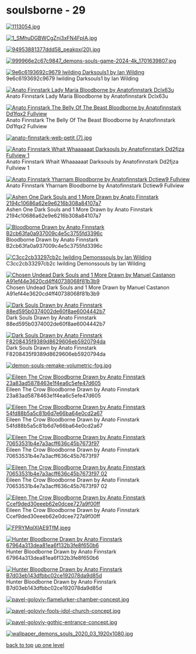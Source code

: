 # soulsborne - 29
[![1113054.jpg](https://raw.githubusercontent.com/buckmanc/wallpapers/main/mobile/soulsborne/1113054.jpg "1113054.jpg")](https://raw.githubusercontent.com/buckmanc/wallpapers/main/mobile/soulsborne/1113054.jpg)

[![1_SMhuDGBWCgZnj3xFN4FpIA.jpg](https://raw.githubusercontent.com/buckmanc/wallpapers/main/mobile/soulsborne/1_SMhuDGBWCgZnj3xFN4FpIA.jpg "1_SMhuDGBWCgZnj3xFN4FpIA.jpg")](https://raw.githubusercontent.com/buckmanc/wallpapers/main/mobile/soulsborne/1_SMhuDGBWCgZnj3xFN4FpIA.jpg)

[![94953881377ddd58_peakpx(20).jpg](https://raw.githubusercontent.com/buckmanc/wallpapers/main/mobile/soulsborne/94953881377ddd58_peakpx(20).jpg "94953881377ddd58_peakpx(20).jpg")](https://raw.githubusercontent.com/buckmanc/wallpapers/main/mobile/soulsborne/94953881377ddd58_peakpx(20).jpg)

[![999966e2c67c9847_demons-souls-game-2024-4k_1701639807.jpg](https://raw.githubusercontent.com/buckmanc/wallpapers/main/mobile/soulsborne/999966e2c67c9847_demons-souls-game-2024-4k_1701639807.jpg "999966e2c67c9847_demons-souls-game-2024-4k_1701639807.jpg")](https://raw.githubusercontent.com/buckmanc/wallpapers/main/mobile/soulsborne/999966e2c67c9847_demons-souls-game-2024-4k_1701639807.jpg)

[![9e6c6193692c9679 Iwilding Darksouls1 by Ian Wilding](https://raw.githubusercontent.com/buckmanc/wallpapers/main/mobile/soulsborne/9e6c6193692c9679_iwilding_darksouls1_by_ian_wilding.jpg "9e6c6193692c9679 Iwilding Darksouls1 by Ian Wilding")](https://raw.githubusercontent.com/buckmanc/wallpapers/main/mobile/soulsborne/9e6c6193692c9679_iwilding_darksouls1_by_ian_wilding.jpg)\
9e6c6193692c9679 Iwilding Darksouls1 by Ian Wilding

[![Anato Finnstark Lady Maria Bloodborne by Anatofinnstark Dclx63u](https://raw.githubusercontent.com/buckmanc/wallpapers/main/mobile/soulsborne/anato-finnstark-lady-maria-bloodborne-by-anatofinnstark-dclx63u.jpg "Anato Finnstark Lady Maria Bloodborne by Anatofinnstark Dclx63u")](https://raw.githubusercontent.com/buckmanc/wallpapers/main/mobile/soulsborne/anato-finnstark-lady-maria-bloodborne-by-anatofinnstark-dclx63u.jpg)\
Anato Finnstark Lady Maria Bloodborne by Anatofinnstark Dclx63u

[![Anato Finnstark The Belly Of The Beast Bloodborne by Anatofinnstark Dd1fqx2 Fullview](https://raw.githubusercontent.com/buckmanc/wallpapers/main/mobile/soulsborne/anato-finnstark-the-belly-of-the-beast-bloodborne-by-anatofinnstark-dd1fqx2-fullview.jpg "Anato Finnstark The Belly Of The Beast Bloodborne by Anatofinnstark Dd1fqx2 Fullview")](https://raw.githubusercontent.com/buckmanc/wallpapers/main/mobile/soulsborne/anato-finnstark-the-belly-of-the-beast-bloodborne-by-anatofinnstark-dd1fqx2-fullview.jpg)\
Anato Finnstark The Belly Of The Beast Bloodborne by Anatofinnstark Dd1fqx2 Fullview

[![anato-finnstark-web-petit (7).jpg](https://raw.githubusercontent.com/buckmanc/wallpapers/main/mobile/soulsborne/anato-finnstark-web-petit%20(7).jpg "anato-finnstark-web-petit (7).jpg")](https://raw.githubusercontent.com/buckmanc/wallpapers/main/mobile/soulsborne/anato-finnstark-web-petit%20(7).jpg)

[![Anato Finnstark Whait Whaaaaaat Darksouls by Anatofinnstark Dd2fjza Fullview 1](https://raw.githubusercontent.com/buckmanc/wallpapers/main/mobile/soulsborne/anato-finnstark-whait-whaaaaaat-darksouls-by-anatofinnstark-dd2fjza-fullview-1.jpg "Anato Finnstark Whait Whaaaaaat Darksouls by Anatofinnstark Dd2fjza Fullview 1")](https://raw.githubusercontent.com/buckmanc/wallpapers/main/mobile/soulsborne/anato-finnstark-whait-whaaaaaat-darksouls-by-anatofinnstark-dd2fjza-fullview-1.jpg)\
Anato Finnstark Whait Whaaaaaat Darksouls by Anatofinnstark Dd2fjza Fullview 1

[![Anato Finnstark Yharnam Bloodborne by Anatofinnstark Dctiew9 Fullview](https://raw.githubusercontent.com/buckmanc/wallpapers/main/mobile/soulsborne/anato-finnstark-yharnam-bloodborne-by-anatofinnstark-dctiew9-fullview.jpg "Anato Finnstark Yharnam Bloodborne by Anatofinnstark Dctiew9 Fullview")](https://raw.githubusercontent.com/buckmanc/wallpapers/main/mobile/soulsborne/anato-finnstark-yharnam-bloodborne-by-anatofinnstark-dctiew9-fullview.jpg)\
Anato Finnstark Yharnam Bloodborne by Anatofinnstark Dctiew9 Fullview

[![ Ashen One Dark Souls and 1 More Drawn by Anato Finnstark 2194c10686a62e9e6216b308a84107a7](https://raw.githubusercontent.com/buckmanc/wallpapers/main/mobile/soulsborne/ashen_one_dark_souls_and_1_more_drawn_by_anato_finnstark__2194c10686a62e9e6216b308a84107a7.png " Ashen One Dark Souls and 1 More Drawn by Anato Finnstark 2194c10686a62e9e6216b308a84107a7")](https://raw.githubusercontent.com/buckmanc/wallpapers/main/mobile/soulsborne/ashen_one_dark_souls_and_1_more_drawn_by_anato_finnstark__2194c10686a62e9e6216b308a84107a7.png)\
 Ashen One Dark Souls and 1 More Drawn by Anato Finnstark 2194c10686a62e9e6216b308a84107a7

[![ Bloodborne Drawn by Anato Finnstark B2cb63fa0a937009c4e5c3755fd3396c](https://raw.githubusercontent.com/buckmanc/wallpapers/main/mobile/soulsborne/bloodborne_drawn_by_anato_finnstark__b2cb63fa0a937009c4e5c3755fd3396c.png " Bloodborne Drawn by Anato Finnstark B2cb63fa0a937009c4e5c3755fd3396c")](https://raw.githubusercontent.com/buckmanc/wallpapers/main/mobile/soulsborne/bloodborne_drawn_by_anato_finnstark__b2cb63fa0a937009c4e5c3755fd3396c.png)\
 Bloodborne Drawn by Anato Finnstark B2cb63fa0a937009c4e5c3755fd3396c

[![C3cc2cb33297cb2c Iwilding Demonssouls by Ian Wilding](https://raw.githubusercontent.com/buckmanc/wallpapers/main/mobile/soulsborne/c3cc2cb33297cb2c_iwilding_demonssouls_by_ian_wilding.jpg "C3cc2cb33297cb2c Iwilding Demonssouls by Ian Wilding")](https://raw.githubusercontent.com/buckmanc/wallpapers/main/mobile/soulsborne/c3cc2cb33297cb2c_iwilding_demonssouls_by_ian_wilding.jpg)\
C3cc2cb33297cb2c Iwilding Demonssouls by Ian Wilding

[![ Chosen Undead Dark Souls and 1 More Drawn by Manuel Castanon A91ef44e3620cd4ff40738068f81b3b9](https://raw.githubusercontent.com/buckmanc/wallpapers/main/mobile/soulsborne/chosen_undead_dark_souls_and_1_more_drawn_by_manuel_castanon__a91ef44e3620cd4ff40738068f81b3b9.jpg " Chosen Undead Dark Souls and 1 More Drawn by Manuel Castanon A91ef44e3620cd4ff40738068f81b3b9")](https://raw.githubusercontent.com/buckmanc/wallpapers/main/mobile/soulsborne/chosen_undead_dark_souls_and_1_more_drawn_by_manuel_castanon__a91ef44e3620cd4ff40738068f81b3b9.jpg)\
 Chosen Undead Dark Souls and 1 More Drawn by Manuel Castanon A91ef44e3620cd4ff40738068f81b3b9

[![ Dark Souls Drawn by Anato Finnstark 88ed595b0374002de60f8ae6004442b7](https://raw.githubusercontent.com/buckmanc/wallpapers/main/mobile/soulsborne/dark_souls_drawn_by_anato_finnstark__88ed595b0374002de60f8ae6004442b7.png " Dark Souls Drawn by Anato Finnstark 88ed595b0374002de60f8ae6004442b7")](https://raw.githubusercontent.com/buckmanc/wallpapers/main/mobile/soulsborne/dark_souls_drawn_by_anato_finnstark__88ed595b0374002de60f8ae6004442b7.png)\
 Dark Souls Drawn by Anato Finnstark 88ed595b0374002de60f8ae6004442b7

[![ Dark Souls Drawn by Anato Finnstark F8208435f9389d8629606eb5920794da](https://raw.githubusercontent.com/buckmanc/wallpapers/main/mobile/soulsborne/dark_souls_drawn_by_anato_finnstark__f8208435f9389d8629606eb5920794da.png " Dark Souls Drawn by Anato Finnstark F8208435f9389d8629606eb5920794da")](https://raw.githubusercontent.com/buckmanc/wallpapers/main/mobile/soulsborne/dark_souls_drawn_by_anato_finnstark__f8208435f9389d8629606eb5920794da.png)\
 Dark Souls Drawn by Anato Finnstark F8208435f9389d8629606eb5920794da

[![demon-souls-remake-volumetric-fog.jpg](https://raw.githubusercontent.com/buckmanc/wallpapers/main/mobile/soulsborne/demon-souls-remake-volumetric-fog.jpg "demon-souls-remake-volumetric-fog.jpg")](https://raw.githubusercontent.com/buckmanc/wallpapers/main/mobile/soulsborne/demon-souls-remake-volumetric-fog.jpg)

[![ Eileen The Crow Bloodborne Drawn by Anato Finnstark 23a83ad5878463e1f4ea6c5efe47d605](https://raw.githubusercontent.com/buckmanc/wallpapers/main/mobile/soulsborne/eileen_the_crow_bloodborne_drawn_by_anato_finnstark__23a83ad5878463e1f4ea6c5efe47d605.jpg " Eileen The Crow Bloodborne Drawn by Anato Finnstark 23a83ad5878463e1f4ea6c5efe47d605")](https://raw.githubusercontent.com/buckmanc/wallpapers/main/mobile/soulsborne/eileen_the_crow_bloodborne_drawn_by_anato_finnstark__23a83ad5878463e1f4ea6c5efe47d605.jpg)\
 Eileen The Crow Bloodborne Drawn by Anato Finnstark 23a83ad5878463e1f4ea6c5efe47d605

[![ Eileen The Crow Bloodborne Drawn by Anato Finnstark 54fd88b5a5c81b6d7e66ba64e0cd2a67](https://raw.githubusercontent.com/buckmanc/wallpapers/main/mobile/soulsborne/eileen_the_crow_bloodborne_drawn_by_anato_finnstark__54fd88b5a5c81b6d7e66ba64e0cd2a67.jpg " Eileen The Crow Bloodborne Drawn by Anato Finnstark 54fd88b5a5c81b6d7e66ba64e0cd2a67")](https://raw.githubusercontent.com/buckmanc/wallpapers/main/mobile/soulsborne/eileen_the_crow_bloodborne_drawn_by_anato_finnstark__54fd88b5a5c81b6d7e66ba64e0cd2a67.jpg)\
 Eileen The Crow Bloodborne Drawn by Anato Finnstark 54fd88b5a5c81b6d7e66ba64e0cd2a67

[![ Eileen The Crow Bloodborne Drawn by Anato Finnstark 70653531b4e7a3acff636c45b7673f97](https://raw.githubusercontent.com/buckmanc/wallpapers/main/mobile/soulsborne/eileen_the_crow_bloodborne_drawn_by_anato_finnstark__70653531b4e7a3acff636c45b7673f97_01.jpg " Eileen The Crow Bloodborne Drawn by Anato Finnstark 70653531b4e7a3acff636c45b7673f97")](https://raw.githubusercontent.com/buckmanc/wallpapers/main/mobile/soulsborne/eileen_the_crow_bloodborne_drawn_by_anato_finnstark__70653531b4e7a3acff636c45b7673f97_01.jpg)\
 Eileen The Crow Bloodborne Drawn by Anato Finnstark 70653531b4e7a3acff636c45b7673f97

[![ Eileen The Crow Bloodborne Drawn by Anato Finnstark 70653531b4e7a3acff636c45b7673f97 02](https://raw.githubusercontent.com/buckmanc/wallpapers/main/mobile/soulsborne/eileen_the_crow_bloodborne_drawn_by_anato_finnstark__70653531b4e7a3acff636c45b7673f97_02.jpg " Eileen The Crow Bloodborne Drawn by Anato Finnstark 70653531b4e7a3acff636c45b7673f97 02")](https://raw.githubusercontent.com/buckmanc/wallpapers/main/mobile/soulsborne/eileen_the_crow_bloodborne_drawn_by_anato_finnstark__70653531b4e7a3acff636c45b7673f97_02.jpg)\
 Eileen The Crow Bloodborne Drawn by Anato Finnstark 70653531b4e7a3acff636c45b7673f97 02

[![ Eileen The Crow Bloodborne Drawn by Anato Finnstark Ccef9ded30eeeb62e0dcee727a9f00ff](https://raw.githubusercontent.com/buckmanc/wallpapers/main/mobile/soulsborne/eileen_the_crow_bloodborne_drawn_by_anato_finnstark__ccef9ded30eeeb62e0dcee727a9f00ff.jpg " Eileen The Crow Bloodborne Drawn by Anato Finnstark Ccef9ded30eeeb62e0dcee727a9f00ff")](https://raw.githubusercontent.com/buckmanc/wallpapers/main/mobile/soulsborne/eileen_the_crow_bloodborne_drawn_by_anato_finnstark__ccef9ded30eeeb62e0dcee727a9f00ff.jpg)\
 Eileen The Crow Bloodborne Drawn by Anato Finnstark Ccef9ded30eeeb62e0dcee727a9f00ff

[![FPRYMqlXIAE9TfM.jpeg](https://raw.githubusercontent.com/buckmanc/wallpapers/main/mobile/soulsborne/FPRYMqlXIAE9TfM.jpeg "FPRYMqlXIAE9TfM.jpeg")](https://raw.githubusercontent.com/buckmanc/wallpapers/main/mobile/soulsborne/FPRYMqlXIAE9TfM.jpeg)

[![ Hunter Bloodborne Drawn by Anato Finnstark 67964a313dea81ea6f132b3fe8f650b6](https://raw.githubusercontent.com/buckmanc/wallpapers/main/mobile/soulsborne/hunter_bloodborne_drawn_by_anato_finnstark__67964a313dea81ea6f132b3fe8f650b6.jpg " Hunter Bloodborne Drawn by Anato Finnstark 67964a313dea81ea6f132b3fe8f650b6")](https://raw.githubusercontent.com/buckmanc/wallpapers/main/mobile/soulsborne/hunter_bloodborne_drawn_by_anato_finnstark__67964a313dea81ea6f132b3fe8f650b6.jpg)\
 Hunter Bloodborne Drawn by Anato Finnstark 67964a313dea81ea6f132b3fe8f650b6

[![ Hunter Bloodborne Drawn by Anato Finnstark B7d03eb143dfbbc02ce192078da9d85d](https://raw.githubusercontent.com/buckmanc/wallpapers/main/mobile/soulsborne/hunter_bloodborne_drawn_by_anato_finnstark__b7d03eb143dfbbc02ce192078da9d85d.jpg " Hunter Bloodborne Drawn by Anato Finnstark B7d03eb143dfbbc02ce192078da9d85d")](https://raw.githubusercontent.com/buckmanc/wallpapers/main/mobile/soulsborne/hunter_bloodborne_drawn_by_anato_finnstark__b7d03eb143dfbbc02ce192078da9d85d.jpg)\
 Hunter Bloodborne Drawn by Anato Finnstark B7d03eb143dfbbc02ce192078da9d85d

[![pavel-goloviy-flamelurker-chamber-concept.jpg](https://raw.githubusercontent.com/buckmanc/wallpapers/main/mobile/soulsborne/pavel-goloviy-flamelurker-chamber-concept.jpg "pavel-goloviy-flamelurker-chamber-concept.jpg")](https://raw.githubusercontent.com/buckmanc/wallpapers/main/mobile/soulsborne/pavel-goloviy-flamelurker-chamber-concept.jpg)

[![pavel-goloviy-fools-idol-church-concept.jpg](https://raw.githubusercontent.com/buckmanc/wallpapers/main/mobile/soulsborne/pavel-goloviy-fools-idol-church-concept.jpg "pavel-goloviy-fools-idol-church-concept.jpg")](https://raw.githubusercontent.com/buckmanc/wallpapers/main/mobile/soulsborne/pavel-goloviy-fools-idol-church-concept.jpg)

[![pavel-goloviy-gothic-entrance-concept.jpg](https://raw.githubusercontent.com/buckmanc/wallpapers/main/mobile/soulsborne/pavel-goloviy-gothic-entrance-concept.jpg "pavel-goloviy-gothic-entrance-concept.jpg")](https://raw.githubusercontent.com/buckmanc/wallpapers/main/mobile/soulsborne/pavel-goloviy-gothic-entrance-concept.jpg)

[![wallpaper_demons_souls_2020_03_1920x1080.jpg](https://raw.githubusercontent.com/buckmanc/wallpapers/main/mobile/soulsborne/wallpaper_demons_souls_2020_03_1920x1080.jpg "wallpaper_demons_souls_2020_03_1920x1080.jpg")](https://raw.githubusercontent.com/buckmanc/wallpapers/main/mobile/soulsborne/wallpaper_demons_souls_2020_03_1920x1080.jpg)



[back to top](#)
[up one level](/mobile/README.MD)
